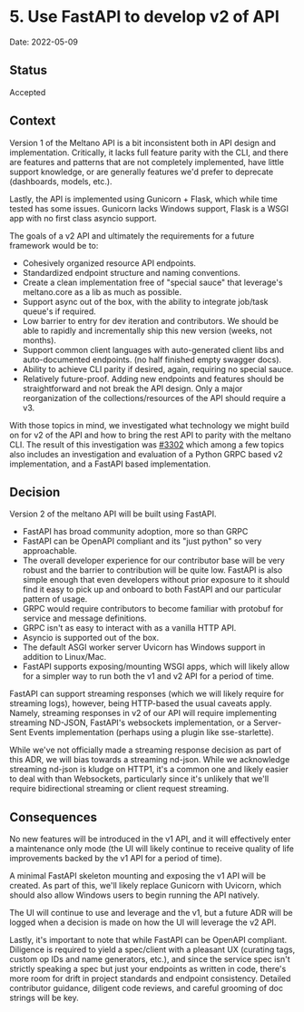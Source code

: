 # 5. Use FastAPI to develop v2 of API

Date: 2022-05-09

## Status

Accepted

## Context

Version 1 of the Meltano API is a bit inconsistent both in API design and implementation.  Critically, it lacks full feature parity with the CLI, and there are features and patterns that are not completely implemented, have little support knowledge, or are generally features we'd prefer to deprecate (dashboards, models, etc.). 

Lastly, the API is implemented using Gunicorn + Flask, which while time tested has some issues. Gunicorn lacks Windows support, Flask is a WSGI app with no first class asyncio support. 

The goals of a v2 API and ultimately the requirements for a future framework would be to:

- Cohesively organized resource API endpoints.
- Standardized endpoint structure and naming conventions.
- Create a clean implementation free of "special sauce" that leverage's meltano.core as a lib as much as possible.
- Support async out of the box, with the ability to integrate job/task queue's if required.
- Low barrier to entry for dev iteration and contributors. We should be able to rapidly and incrementally ship this new version (weeks, not months).
- Support common client languages with auto-generated client libs and auto-documented endpoints. (no half finished empty swagger docs).
- Ability to achieve CLI parity if desired, again, requiring no special sauce.
- Relatively future-proof. Adding new endpoints and features should be straightforward and not break the API design. Only a major reorganization of the collections/resources of the API should require a v3.

With those topics in mind, we investigated what technology we might build on for v2 of the API and how to bring the rest API to parity with the meltano CLI. The result of this investigation was [#3302](https://gitlab.com/meltano/meltano/-/issues/3302) which among a few topics also includes an investigation and evaluation of a Python GRPC based v2 implementation, and a FastAPI based implementation. 

## Decision

Version 2 of the meltano API will be built using FastAPI.

- FastAPI has broad community adoption, more so than GRPC
- FastAPI can be OpenAPI compliant and its "just python" so very approachable.
- The overall developer experience for our contributor base will be very robust and the barrier to contribution will be quite low. FastAPI is also simple enough that even developers without prior exposure to it should find it easy to pick up and onboard to both FastAPI and our particular pattern of usage.
- GRPC would require contributors to become familiar with protobuf for service and message definitions.
- GRPC isn't as easy to interact with as a vanilla HTTP API.
- Asyncio is supported out of the box.
- The default ASGI worker server Uvicorn has Windows support in addition to Linux/Mac.
- FastAPI supports exposing/mounting WSGI apps, which will likely allow for a simpler way to run both the v1 and v2 API for a period of time.

FastAPI can support streaming responses (which we will likely require for streaming logs), however, being HTTP-based the usual caveats apply. Namely, streaming responses in v2 of our API will require implementing streaming ND-JSON, FastAPI's websockets implementation, or a Server-Sent Events implementation (perhaps using a plugin like sse-starlette).

While we've not officially made a streaming response decision as part of this ADR, we will bias towards a streaming nd-json. While we acknowledge streaming nd-json is kludge on HTTP1, it's a common one and likely easier to deal with than Websockets, particularly since it's unlikely that we'll require bidirectional streaming or client request streaming.

## Consequences

No new features will be introduced in the v1 API, and it will effectively enter a maintenance only mode (the UI will likely continue to receive quality of life improvements backed by the v1 API for a period of time).

A minimal FastAPI skeleton mounting and exposing the v1 API will be created. As part of this, we'll likely replace Gunicorn with Uvicorn, which should also allow Windows users to begin running the API natively.

The UI will continue to use and leverage and the v1, but a future ADR will be logged when a decision is made on how the UI will leverage the v2 API.

Lastly, it's important to note that while FastAPI can be OpenAPI compliant. Diligence is required to yield a spec/client with a pleasant UX (curating tags, custom op IDs and name generators, etc.), and since the service spec isn't strictly speaking a spec but just your endpoints as written in code, there's more room for drift in project standards and endpoint consistency. Detailed contributor guidance, diligent code reviews, and careful grooming of doc strings will be key.
